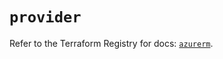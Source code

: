 # `provider`

Refer to the Terraform Registry for docs: [`azurerm`](https://registry.terraform.io/providers/hashicorp/azurerm/4.23.0/docs).
